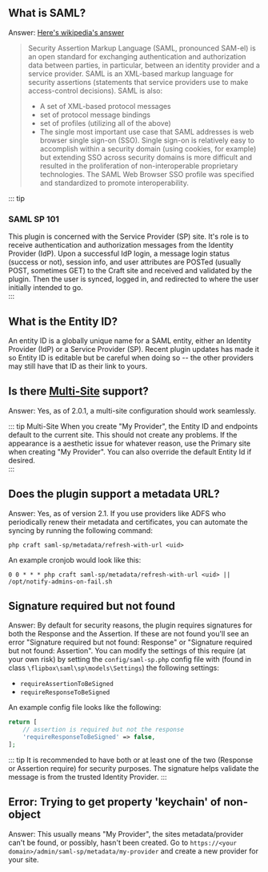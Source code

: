 ## What is SAML?
Answer: [Here's wikipedia's answer](https://en.wikipedia.org/wiki/Security_Assertion_Markup_Language)
> Security Assertion Markup Language (SAML, pronounced SAM-el) is an open standard for exchanging authentication and authorization data between parties, in particular, between an identity provider and a service provider. SAML is an XML-based markup language for security assertions (statements that service providers use to make access-control decisions). SAML is also:
> - A set of XML-based protocol messages
> - set of protocol message bindings
> - set of profiles (utilizing all of the above)
> - The single most important use case that SAML addresses is web browser single sign-on (SSO). Single sign-on is relatively easy to accomplish within a security domain (using cookies, for example) but extending SSO across security domains is more difficult and resulted in the proliferation of non-interoperable proprietary technologies. The SAML Web Browser SSO profile was specified and standardized to promote interoperability.

::: tip

### SAML SP 101

This plugin is concerned with the Service Provider (SP) site. It's role is to receive authentication and authorization
messages from the Identity Provider (IdP). Upon a successful IdP login, a message login status (success or not), 
session info, and user attributes are POSTed (usually POST, sometimes GET) to the Craft site and received and validated by the plugin. 
Then the user is synced, logged in, and redirected to where the user initially intended to go.  
::: 

## What is the Entity ID?
An entity ID is a globally unique name for a SAML entity, either an Identity Provider (IdP) or a Service Provider (SP). 
Recent plugin updates has made it so Entity ID is editable but be careful when doing so -- the other providers may still 
have that ID as their link to yours.


## Is there [Multi-Site](https://docs.craftcms.com/v3/sites.html) support?
Answer: Yes, as of 2.0.1, a multi-site configuration should work seamlessly. 

::: tip
Multi-Site
When you create "My Provider", the Entity ID and endpoints default to the current site. 
This should not create any problems. If the appearance is a aesthetic issue for whatever reason, 
use the Primary site when creating "My Provider". You can also override the default Entity Id if desired.  
::: 

## Does the plugin support a metadata URL?
Answer: Yes, as of version 2.1. If you use providers like ADFS who periodically renew their metadata and certificates, 
you can automate the syncing by running the following command: 

```shell script
php craft saml-sp/metadata/refresh-with-url <uid>
```

An example cronjob would look like this:
```shell script
0 0 * * * php craft saml-sp/metadata/refresh-with-url <uid> || /opt/notify-admins-on-fail.sh
```

## Signature required but not found
Answer: By default for security reasons, the plugin requires signatures for both the Response and the Assertion. If these are not found 
you'll see an error "Signature required but not found: Response" or "Signature required but not found: Assertion".
You can modify the settings of this require (at your own risk) by setting the `config/saml-sp.php` config file with 
(found in class `\flipbox\saml\sp\models\Settings`) the following settings:
- `requireAssertionToBeSigned`
- `requireResponseToBeSigned`

An example config file looks like the following: 
```php
return [
    // assertion is required but not the response
    'requireResponseToBeSigned' => false,
]; 
```

::: tip It is recommended to have both or at least one of the two (Response or Assertion require) for security purposes.
The signature helps validate the message is from the trusted Identity Provider.
:::

## Error: Trying to get property 'keychain' of non-object
Answer: This usually means "My Provider", the sites metadata/provider can't be found, or possibly, hasn't 
been created. Go to `https://<your domain>/admin/saml-sp/metadata/my-provider` and create a new provider
for your site.

